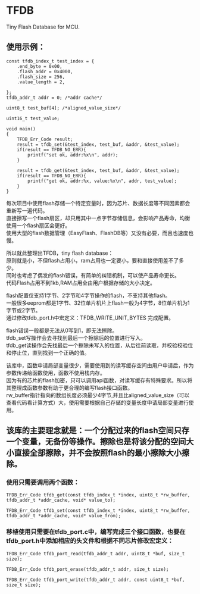 # TFDB
 Tiny Flash Database for MCU.

## 使用示例：
```
const tfdb_index_t test_index = {
    .end_byte = 0x00,
    .flash_addr = 0x4000,
    .flash_size = 256,
    .value_length = 2,

};
tfdb_addr_t addr = 0; /*addr cache*/

uint8_t test_buf[4]; /*aligned_value_size*/

uint16_t test_value;

void main()
{
    TFDB_Err_Code result;
    result = tfdb_set(&test_index, test_buf, &addr, &test_value);
    if(result == TFDB_NO_ERR){
        printf("set ok, addr:%x\n", addr);
    }

    result = tfdb_get(&test_index, test_buf, &addr, &test_value);
    if(result == TFDB_NO_ERR){
        printf("get ok, addr:%x, value:%x\n", addr, test_value);
    }
}
```

每次项目中使用flash存储一个特定变量时，因为芯片、数据长度等不同因素都会重新写一遍代码。  
直接擦写一个flash扇区，却只用其中一点字节存储信息，会影响产品寿命，均衡使用一个flash扇区会更好。  
使用大型的flash数据管理（EasyFlash、FlashDB等）又没有必要，而且也速度也慢。

所以就此整理出TFDB，tiny flash database：  
原则就是小，不但flash占用小，ram占用也一定要小，要和直接使用差不了多少。  
同时也考虑了偶发的flash错误，有简单的纠错机制，可以使产品寿命更长。  
代码Flash占用不到1kb,RAM占用全由用户根据存储的大小决定。  

flash配置仅支持1字节、2字节和4字节操作的flash，不支持其他flash。  
一般很多eeprom都是1字节、32位单片机片上flash一般为4字节，8位单片机为1字节或2字节。  
通过修改tfdb_port.h中宏定义：TFDB_WRITE_UNIT_BYTES 完成配置。  

flash错误一般都是无法从0写到1，即无法擦除。  
tfdb_set写操作会去寻找到最后一个擦除后的位置进行写入。  
tfdb_get读操作会先找最后一个擦除未写入的位置，从后往前读取，并校验校验位和停止位，直到找到一个正确的值。  

该库中，函数申请局部变量很少，需要使用到的读写缓存空间由用户申请后，作为参数传递给函数使用，函数不使用栈内存。  
因为有的芯片的flash加密，只可以调用api函数，对读写缓存有特殊要求。所以将其整理成函数参数有助于更合理的编写flash接口函数。  
rw_buffer指针指向的数组长度必须最少4字节,并且比aligned_value_size（可以查看代码看计算方式）大，使用需要根据自己存储的变量长度申请局部变量进行使用。  


## 该库的主要理念就是：一个分配过来的flash空间只存一个变量，无备份等操作。擦除也是将该分配的空间大小直接全部擦除，并不会按照flash的最小擦除大小擦除。

### 使用只需要调用两个函数：
```
TFDB_Err_Code tfdb_get(const tfdb_index_t *index, uint8_t *rw_buffer, tfdb_addr_t *addr_cache, void* value_to);

TFDB_Err_Code tfdb_set(const tfdb_index_t *index, uint8_t *rw_buffer, tfdb_addr_t *addr_cache, void* value_from);
```
### 移植使用只需要在tfdb_port.c中，编写完成三个接口函数，也要在tfdb_port.h中添加相应的头文件和根据不同芯片修改宏定义：
```
TFDB_Err_Code tfdb_port_read(tfdb_addr_t addr, uint8_t *buf, size_t size);

TFDB_Err_Code tfdb_port_erase(tfdb_addr_t addr, size_t size);

TFDB_Err_Code tfdb_port_write(tfdb_addr_t addr, const uint8_t *buf, size_t size);
```


